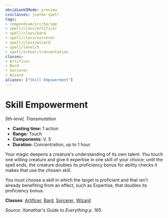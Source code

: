 ```yaml
---
obsidianUIMode: preview
cssclasses: json5e-spell
tags:
- compendium/src/5e/xge
- spell/class/artificer
- spell/class/bard
- spell/class/sorcerer
- spell/class/wizard
- spell/level/5
- spell/school/transmutation
classes:
- Artificer
- Bard
- Sorcerer
- Wizard
aliases: ["Skill Empowerment"]
---
```

# Skill Empowerment
*5th-level, Transmutation*  

- **Casting time:** 1 action
- **Range:** Touch
- **Components:** V, S
- **Duration:** Concentration, up to 1 hour

Your magic deepens a creature's understanding of its own talent. You touch one willing creature and give it expertise in one skill of your choice; until the spell ends, the creature doubles its proficiency bonus for ability checks it makes that use the chosen skill.

You must choose a skill in which the target is proficient and that isn't already benefiting from an effect, such as Expertise, that doubles its proficiency bonus.

**Classes**: [Artificer](4-Resources/Compendium/classes/artificer-tce.md), [Bard](4-Resources/Compendium/classes/bard.md), [Sorcerer](4-Resources/Compendium/classes/sorcerer.md), [Wizard](4-Resources/Compendium/classes/wizard.md)

*Source: Xanathar's Guide to Everything p. 165*